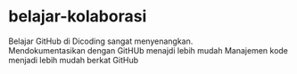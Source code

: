 # belajar-kolaborasi
Belajar GitHub di Dicoding sangat menyenangkan. <br>
Mendokumentasikan dengan GitHUb menajdi lebih mudah
Manajemen kode menjadi lebih mudah berkat GitHub
